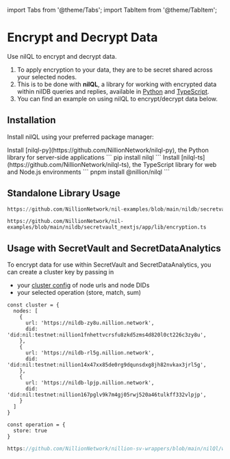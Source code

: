 import Tabs from '@theme/Tabs';
import TabItem from '@theme/TabItem';

# Encrypt and Decrypt Data

Use nilQL to encrypt and decrypt data.

1. To apply encryption to your data, they are to be secret shared across your selected nodes.
2. This is to be done with **nilQL**, a library for working with encrypted data within nilDB queries and replies, available in [Python](https://pypi.org/project/nilql/#description) and [TypeScript](https://www.npmjs.com/package/@nillion/nilql).
3. You can find an example on using nilQL to encrypt/decrypt data below.

## Installation

Install nilQL using your preferred package manager:

<Tabs>
  <TabItem value="python" label="Python">
  Install [nilql-py](https://github.com/NillionNetwork/nilql-py), the Python library for server-side applications
  ```
    pip install nilql
  ```
  </TabItem>
  <TabItem value="javascript" label="JavaScript">
  Install [nilql-ts](https://github.com/NillionNetwork/nilql-ts), the TypeScript library for web and Node.js environments
  ```
    pnpm install @nillion/nilql
  ```
  </TabItem>
</Tabs>

## Standalone Library Usage

<Tabs>
  <TabItem value="python" label="Python">

```python reference showGithubLink
https://github.com/NillionNetwork/nil-examples/blob/main/nildb/secretvault_python/encryption.py
```

</TabItem> 
<TabItem value="typescript" label="JavaScript">

```tsx reference showGithubLink
https://github.com/NillionNetwork/nil-examples/blob/main/nildb/secretvault_nextjs/app/lib/encryption.ts
```

</TabItem>

</Tabs>

## Usage with SecretVault and SecretDataAnalytics

To encrypt data for use within SecretVault and SecretDataAnalytics, you can create a cluster key by passing in

- your [cluster config](/build/secretVault-secretDataAnalytics/access#store-your-organizations-credentials) of node urls and node DIDs
- your selected operation (store, match, sum)

```
const cluster = {
  nodes: [
    {
      url: 'https://nildb-zy8u.nillion.network',
      did: 'did:nil:testnet:nillion1fnhettvcrsfu8zkd5zms4d820l0ct226c3zy8u',
    },
    {
      url: 'https://nildb-rl5g.nillion.network',
      did: 'did:nil:testnet:nillion14x47xx85de0rg9dqunsdxg8jh82nvkax3jrl5g',
    },
    {
      url: 'https://nildb-lpjp.nillion.network',
      did: 'did:nil:testnet:nillion167pglv9k7m4gj05rwj520a46tulkff332vlpjp',
    }
  ]
}

const operation = {
  store: true
}
```

```javascript reference showGithubLink
https://github.com/NillionNetwork/nillion-sv-wrappers/blob/main/nilQl/wrapper.js#L47-L50
```
